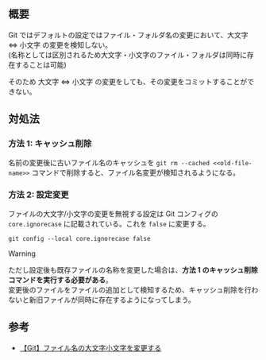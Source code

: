 ## 概要

Git ではデフォルトの設定ではファイル・フォルダ名の変更において、大文字 ⇔ 小文字 の変更を検知しない。  
(名称としては区別されるため大文字・小文字のファイル・フォルダは同時に存在することは可能)

そのため 大文字 ⇔ 小文字 の変更をしても、その変更をコミットすることができない。

## 対処法

### 方法 1: キャッシュ削除

名前の変更後に古いファイル名のキャッシュを `git rm --cached <<old-file-name>>` コマンドで削除すると、ファイル名変更が検知されるようになる。

### 方法 2: 設定変更

ファイルの大文字/小文字の変更を無視する設定は Git コンフィグの `core.ignorecase` に記載されている。これを `false` に変更する。

```shell
git config --local core.ignorecase false
```

> [!warning]  
> ただし設定後も既存ファイルの名称を変更した場合は、__方法 1 のキャッシュ削除コマンドを実行する必要がある__。  
> 変更後のファイルをファイルの追加として検知するため、キャッシュ削除を行わないと新旧ファイルが同時に存在するようになってしまう。

## 参考

- [【Git】ファイル名の大文字小文字を変更する](https://zenn.dev/aki_artisan/articles/f7a6ff22215d4c)
